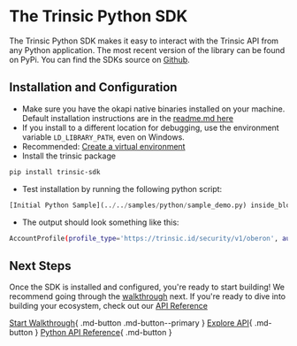 # The Trinsic Python SDK

The Trinsic Python SDK makes it easy to interact with the Trinsic API from any Python application. The most recent version of the library can be found on PyPi. You can find the SDKs source on [Github](https://github.com/trinsic-id/sdk/python).

## Installation and Configuration
* Make sure you have the okapi native binaries installed on your machine. Default installation instructions are in the [readme.md here](https://github.com/trinsic-id/okapi/)
* If you install to a different location for debugging, use the environment variable `LD_LIBRARY_PATH`, even on Windows.
* Recommended: [Create a virtual environment](https://docs.python.org/3/library/venv.html#creating-virtual-environments)
* Install the trinsic package
```bash
pip install trinsic-sdk
```
* Test installation by running the following python script:

<!--codeinclude-->
```python
[Initial Python Sample](../../samples/python/sample_demo.py) inside_block:sampleDemo
```
<!--/codeinclude-->

* The output should look something like this:
```bash
AccountProfile(profile_type='https://trinsic.id/security/v1/oberon', auth_data=b'\n*urn:trinsic:wallets:JkhchLXS8NDwTjmJjNogkQ\x12$1d58106c-325a-4f45-abe0-6a14aa613a10', auth_token=b'\x83E\x06p\xd60V\xe0D\x12NU\xe7\n6\x06\x19 \x0b\xe0\x8er\xf2\xc1\xb3\x96\xdb\xbd/\xf5#\xa7\xe7F\x10\x97E\xe2\xa9\xc4\x10\xdfJ\xbe\xea\xa3Fz', protection=TokenProtection())
```

## Next Steps

Once the SDK is installed and configured, you're ready to start building! We recommend going through the [walkthrough](../walkthroughs/vaccination.md) next. If you're ready to dive into building your ecosystem, check out our [API Reference](../reference/index.md)

[Start Walkthrough](../walkthroughs/vaccination.md){ .md-button .md-button--primary } [Explore API](../reference/index.md){ .md-button } [Python API Reference](../reference/index.md){ .md-button }
